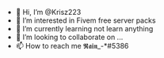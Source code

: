 - 👋 Hi, I’m @Krisz223
- 👀 I’m interested in Fivem free server packs
- 🌱 I’m currently learning not learn anything
- 💞️ I’m looking to collaborate on ...
- 📫 How to reach me 𝕽𝖆𝖎𝖓_-*#5386

<!---
Krisz223/Krisz223 is a ✨ special ✨ repository because its `README.md` (this file) appears on your GitHub profile.
You can click the Preview link to take a look at your changes.
--->
